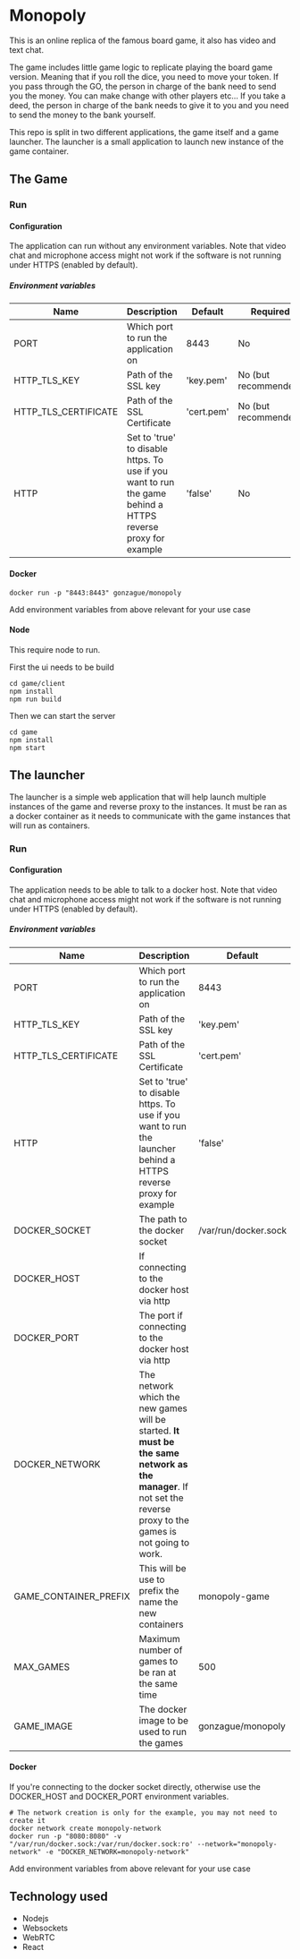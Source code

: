 # Monopoly
This is an online replica of the famous board game, it also has video and text chat.

The game includes little game logic to replicate playing the board game version. Meaning that if you roll the dice, you need to move your token. If you pass through the GO, the person in charge of the bank need to send you the money.
You can make change with other players etc... If you take a deed, the person in charge of the bank needs to give it to you and you need to send the money to the bank yourself.

This repo is split in two different applications, the game itself and a game launcher. The launcher is a small application to launch new instance of the game container. 

## The Game


### Run

#### Configuration
The application can run without any environment variables.
Note that video chat and microphone access might not work if the software is not running under HTTPS (enabled by default).

##### Environment variables

| Name | Description | Default | Required |
| ---- | -------| ---- | ---- |
| PORT | Which port to run the application on | 8443 | No |
| HTTP_TLS_KEY | Path of the SSL  key | 'key.pem' | No (but recommended) |
| HTTP_TLS_CERTIFICATE | Path of the SSL Certificate | 'cert.pem' | No (but recommended) |
| HTTP | Set to 'true' to disable https. To use if you want to run the game behind a HTTPS reverse proxy for example | 'false' | No |

#### Docker

```
docker run -p "8443:8443" gonzague/monopoly
```
Add environment variables from above relevant for your use case

#### Node
This require node to run.

First the ui needs to be build
```
cd game/client
npm install
npm run build
```
Then we can start the server
```
cd game
npm install
npm start
```

## The launcher
The launcher is a simple web application that will help launch multiple instances of the game and reverse proxy to the instances. It must be ran as a docker container as it needs to communicate with the game instances that will run as containers.

### Run

#### Configuration
The application needs to be able to talk to a docker host.
Note that video chat and microphone access might not work if the software is not running under HTTPS (enabled by default).

##### Environment variables


| Name | Description | Default | Required |
| ---- | -------| ---- | ---- |
| PORT | Which port to run the application on | 8443 | No |
| HTTP_TLS_KEY | Path of the SSL  key | 'key.pem' | No (but recommended) |
| HTTP_TLS_CERTIFICATE | Path of the SSL Certificate | 'cert.pem' | No (but recommended) |
| HTTP | Set to 'true' to disable https. To use if you want to run the launcher behind a HTTPS reverse proxy for example | 'false' | No |
| DOCKER_SOCKET | The path to the docker socket | /var/run/docker.sock | No |
| DOCKER_HOST | If connecting to the docker host via http | | No |
| DOCKER_PORT | The port if connecting to the docker host via http | | No |
| DOCKER_NETWORK| The network which the new games will be started. **It must be the same network as the manager**. If not set the reverse proxy to the games is not going to work. | | **YES** |
| GAME_CONTAINER_PREFIX | This will be use to prefix the  name the new containers | monopoly-game | No |
| MAX_GAMES | Maximum number of games to be ran at the same time | 500 | No |
| GAME_IMAGE | The docker image to be used to run the games | gonzague/monopoly | No |

#### Docker
If you're connecting to the docker socket directly, otherwise use the DOCKER_HOST and DOCKER_PORT environment variables.
```
# The network creation is only for the example, you may not need to create it
docker network create monopoly-network
docker run -p "8080:8080" -v "/var/run/docker.sock:/var/run/docker.sock:ro' --network="monopoly-network" -e "DOCKER_NETWORK=monopoly-network"
```
Add environment variables from above relevant for your use case

## Technology used

- Nodejs
- Websockets
- WebRTC
- React
